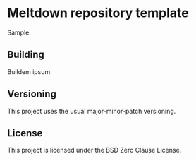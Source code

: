 # Meltdown repository template
Sample.

## Building

Buildem ipsum.

## Versioning

This project uses the usual major-minor-patch versioning.

## License
This project is licensed under the BSD Zero Clause License.